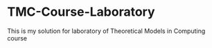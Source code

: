 # TMC-Course-Laboratory

This is my solution for laboratory of Theoretical Models in Computing course
